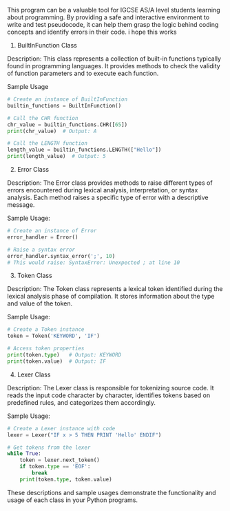 This program can be a valuable tool for IGCSE AS/A level students learning about programming. By providing a safe and interactive environment to write and test pseudocode, it can help them grasp the logic behind coding concepts and identify errors in their code.
i hope this works

1. BuiltInFunction Class

Description:
This class represents a collection of built-in functions typically found in programming languages. It provides methods to check the validity of function parameters and to execute each function.

Sample Usage
```python
# Create an instance of BuiltInFunction
builtin_functions = BuiltInFunction()

# Call the CHR function
chr_value = builtin_functions.CHR([65])
print(chr_value)  # Output: A

# Call the LENGTH function
length_value = builtin_functions.LENGTH(["Hello"])
print(length_value)  # Output: 5
```

2. Error Class

Description:
The Error class provides methods to raise different types of errors encountered during lexical analysis, interpretation, or syntax analysis. Each method raises a specific type of error with a descriptive message.

Sample Usage:
```python
# Create an instance of Error
error_handler = Error()

# Raise a syntax error
error_handler.syntax_error(';', 10)
# This would raise: SyntaxError: Unexpected ; at line 10
```

3. Token Class

Description:
The Token class represents a lexical token identified during the lexical analysis phase of compilation. It stores information about the type and value of the token.

Sample Usage:
```python
# Create a Token instance
token = Token('KEYWORD', 'IF')

# Access token properties
print(token.type)   # Output: KEYWORD
print(token.value)  # Output: IF
```

4. Lexer Class

Description:
The Lexer class is responsible for tokenizing source code. It reads the input code character by character, identifies tokens based on predefined rules, and categorizes them accordingly.

Sample Usage:
```python
# Create a Lexer instance with code
lexer = Lexer("IF x > 5 THEN PRINT 'Hello' ENDIF")

# Get tokens from the lexer
while True:
    token = lexer.next_token()
    if token.type == 'EOF':
        break
    print(token.type, token.value)
```

These descriptions and sample usages demonstrate the functionality and usage of each class in your Python programs.
